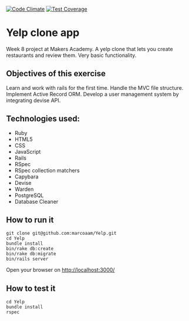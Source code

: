 [![Code Climate](https://codeclimate.com/github/marcoaam/Yelp/badges/gpa.svg)](https://codeclimate.com/github/marcoaam/Yelp) [![Test Coverage](https://codeclimate.com/github/marcoaam/Yelp/badges/coverage.svg)](https://codeclimate.com/github/marcoaam/Yelp)

Yelp clone app
=============

Week 8 project at Makers Academy. A yelp clone that lets you create restaurants and review them. Very basic functionality.


Objectives of this exercise
--------------------------

Learn and work with rails for the first time. Handle the MVC file structure. Implement Active Record ORM. Develop a user management system by integrating devise API.


Technologies used:
-----------------

- Ruby
- HTML5
- CSS
- JavaScript
- Rails
- RSpec
- RSpec collection matchers
- Capybara
- Devise
- Warden
- PostgreSQL
- Database Cleaner


How to run it
-------------

	git clone git@github.com:marcoaam/Yelp.git
	cd Yelp
	bundle install
	bin/rake db:create
	bin/rake db:migrate
	bin/rails server

Open your browser on [http://localhost:3000/](http://localhost:3000/)


How to test it
-------------

	cd Yelp
	bundle install
	rspec


